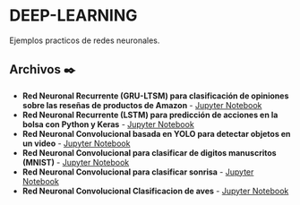 # DEEP-LEARNING
Ejemplos practicos de redes neuronales.
## Archivos ✒️
- **Red Neuronal Recurrente (GRU-LTSM) para clasificación de opiniones sobre las reseñas de productos de Amazon** - [Jupyter Notebook](https://github.com/etson32/DEEP-LEARNING/blob/main/LSTM_Amazon_REVIEWS.ipynb)
- **Red Neuronal Recurrente (LSTM) para predicción de acciones en la bolsa con Python y Keras** - [Jupyter Notebook](https://github.com/etson32/DEEP-LEARNING/blob/main/14_PrediccAccionesBolsa.ipynb)
- **Red Neuronal Convolucional basada en YOLO para detectar objetos en
            un video** - [Jupyter Notebook](https://github.com/etson32/DEEP-LEARNING/blob/main/Yolo_Video_Object_Detector/yolo_v3_video_detection.ipynb)
- **Red Neuronal Convolucional para clasificar de digitos manuscritos (MNIST)** - [Jupyter Notebook](https://github.com/etson32/DEEP-LEARNING/blob/main/LABORATORIO06_CNN.ipynb)
- **Red Neuronal Convolucional para clasificar sonrisa** - [Jupyter Notebook](https://github.com/etson32/DEEP-LEARNING/blob/main/Clasificador_Binario_Sonrisas.ipynb)
- **Red Neuronal Convolucional Clasificacion de aves** - [Jupyter Notebook](https://github.com/etson32/DEEP-LEARNING/blob/main/Clasificacion_aves_Red_Neuronal_Convolucional.ipynb)

